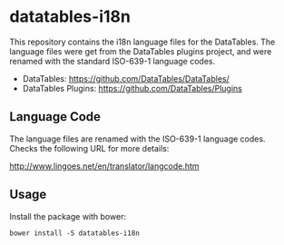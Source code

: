 # datatables-i18n

This repository contains the i18n language files for the DataTables. The language files were get from the DataTables plugins
project, and were renamed with the standard ISO-639-1 language codes. 

- DataTables: https://github.com/DataTables/DataTables/
- DataTables Plugins: https://github.com/DataTables/Plugins

## Language Code

The language files are renamed with the ISO-639-1 language codes. Checks the following URL for more details:

http://www.lingoes.net/en/translator/langcode.htm

## Usage

Install the package with bower:

```
bower install -S datatables-i18n
```
